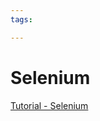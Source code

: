 ```yaml
---
tags:

---
```

# Selenium

[Tutorial - Selenium](https://www.tutorialspoint.com/selenium/index.htm)  

